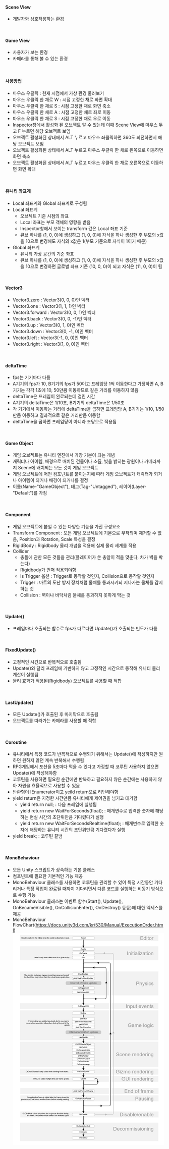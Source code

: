#### Scene View
* 개발자와 상호작용하는 환경
<br/>

#### Game View
* 사용자가 보는 환경
* 카메라를 통해 볼 수 있는 환경
<br/>

#### 사용방법
* 마우스 우클릭 : 현재 시점에서 가상 환경 둘러보기
* 마우스 우클릭 한 채로 W : 시점 고정한 채로 화면 확대
* 마우스 우클릭 한 채로 S : 시점 고정한 채로 화면 축소
* 마우스 우클릭 한 채로 A : 시점 고정한 채로 좌로 이동
* 마우스 우클릭 한 채로 S : 시점 고정한 채로 우로 이동
* Inspector창에서 활성화 된 오브젝트 알 수 있는데 이때 Scene View에 마우스 두고 F 누르면 해당 오브젝트 보임
* 오브젝트 활성화된 상태에서 ALT 누르고 마우스 좌클릭하면 360도 회전하면서 해당 오브젝트 보임
* 오브젝트 활성화된 상태에서 ALT 누르고 마우스 우클릭 한 채로 왼쪽으로 이동하면 화면 축소
* 오브젝트 활성화된 상태에서 ALT 누르고 마우스 우클릭 한 채로 오른쪽으로 이동하면 화면 확대

<br/>

#### 유니티 좌표계
* Local 좌표계와 Global 좌표계로 구성됨
* Local 좌표계
  * 오브젝트 기준 시점의 좌표
  * Local 좌표는 부모 객체의 영향을 받음
  * Inspector창에서 보이는 transform 값은 Local 좌표 기준
  * 큐브 하나를 (1, 0, 0)에 생성하고 (1, 0, 0)에 자식을 하나 생성한 후 부모의 x값을 10으로 변경해도 자식의 x값은 1(부모 기준으로 자식이 1이기 때문)
* Global 좌표계
  * 유니티 가상 공간의 기준 좌표
  * 큐브 하나를 (1, 0, 0)에 생성하고 (1, 0, 0)에 자식을 하나 생성한 후 부모의 x값을 10으로 변경하면 글로벌 좌표 기준 (10, 0, 0)이 되고 자식은 (11, 0, 0)이 됨

<br/>

#### Vector3
* Vector3.zero : Vector3(0, 0, 0)인 벡터
* Vector3.one : Vector3(1, 1, 1)인 벡터
* Vector3.forward : Vector3(0, 0, 1)인 벡터
* Vector3.back : Vector3(0, 0, -1)인 벡터
* Vector3.up : Vector3(0, 1, 0)인 벡터
* Vector3.down : Vector3(0, -1, 0)인 벡터
* Vector3.left : Vector3(-1, 0, 0)인 벡터
* Vector3.right : Vector3(1, 0, 0)인 벡터

<br/>

#### deltaTime
* fps는 기기마다 다름
* A기기의 fps가 10, B기기의 fps가 50이고 프레임당 1씩 이동한다고 가정하면 A, B기기는 각각 1초에 10, 50만큼 이동하므로 같은 거리를 이동하지 않음
* deltaTime은 프레임이 완료되는데 걸린 시간
* A기기의 deltaTime은 1/10초, B기기의 deltaTime은 1/50초
* 각 기기에서 이동하는 거리에 deltaTime을 곱하면 프레임당 A, B기기는 1/10, 1/50만큼 이동하고 결과적으로 같은 거리만큼 이동함
* deltaTime을 곱하면 프레임당이 아니라 초당으로 적용됨

<br/>

#### Game Object
* 게임 오브젝트는 유니티 엔진에서 가장 기본이 되는 개념
* 캐릭터나 아이템, 배경으로 배치된 건물이나 소품, 빛을 밝히는 광원이나 카메라까지 Scene에 배치되는 모든 것이 게임 오브젝트
* 게임 오브젝트에 어떤 컴포넌트를 붙이는지에 따라 게임 오브젝트가 캐릭터가 되거나 아이템이 되거나 배경이 되거나를 결정
* 이름(Name-"GameObject"), 태그(Tag-"Untagged"), 레이어(Layer-"Default")를 가짐

<br>

#### Component
* 게임 오브젝트에 붙일 수 있는 다양한 기능을 가진 구성요소
* Transform Component : 모든 게임 오브젝트에 기본으로 부착되며 제거할 수 없음, Position과 Rotation, Scale 특성을 결정
* RigidBody : Rigidbody 물리 개념을 적용해 실제 물리 세계를 적용
* Collider
  * 충돌에 관한 모든 것들을 관리(플레이어가 쏜 총알이 적을 맞춘다, 차가 벽을 박는다)
  * Rigidbody가 먼저 적용되야함
  * Is Trigger 옵션 : Trigger로 동작할 것인지, Collision으로 동작할 것인지
  * Trigger : 마트의 도난 방지 장치처럼 물체를 통과시키되 지나가는 물체를 감지하는 것
  * Collision : 벽이나 바닥처럼 물체를 통과하지 못하게 막는 것

<br/>

#### Update()
* 프레임마다 호출되는 함수로 fps가 다르다면 Update()가 호출되는 빈도가 다름
<br/>

#### FixedUpdate()
* 고정적인 시간으로 반복적으로 호출됨
* Update()와 달리 프레임에 기반하지 않고 고정적인 시간으로 동작해 유니티 물리 계산이 실행됨
* 물리 효과가 적용된(Rigidbody) 오브젝트를 사용할 때 적합
<br/>

#### LastUpdate()
* 모든 Update()가 호출된 후 마지막으로 호출됨
* 오브젝트를 따라가는 카메라를 사용할 때 적합

<br/>

#### Coroutine
* 유니티에서 특정 코드가 반복적으로 수행되기 위해서는 Update()에 작성하지만 원하던 원하지 않던 계속 반복해서 수행됨
* RPG게임에서 포션을 5초마다 먹을 수 있다고 가정할 때 코루틴 사용하지 않으면 Update()에 작성해야함
* 코루틴을 사용하면 필요한 순간에만 반복하고 필요하지 않은 순간에는 사용하지 않아 자원을 효율적으로 사용할 수 있음
* 반환형이 IEnumerator이고 yeild return으로 리턴해야함
* yield return은 지정한 시간만큼 유니티에게 제어권을 넘기고 대기함
  * yield return null; : 다음 프레임에 실행됨
  * yield return new WaitForSeconds(float); : 매개변수로 입력한 숫자에 해당하는 현실 시간의 초단위만큼 기다렸다가 실행
  * yield return new WaitForSecondsRealtime(float); : 매개변수로 입력한 숫자에 해당하는 유니티 시간의 초단위만큼 기다렸다가 실행
* yield break; : 코루틴 끝냄

<br/>

#### MonoBehaviour
* 모든 Unity 스크립트가 상속하는 기본 클래스
* 컴포넌트에 필요한 기본적인 기능 제공
* MonoBehaviour 클래스를 사용하면 코루틴을 관리할 수 있어 특정 시간동안 기다리거나 특정 작업이 완료될 때까지 기다리면서 다른 코드를 실행하는 비동기 방식으로 수행 가능
* MonoBehaviour 클래스는 이벤트 함수(Start(), Update(), OnBecameVisible(), OnCollisionEnter(), OnDestroy() 등등)에 대한 엑세스를 제공
* MonoBehaviour FlowChart(https://docs.unity3d.com/kr/530/Manual/ExecutionOrder.html)
  ![MonoBehaviour FlowChart](./image/MonoBehaviour_FlowChart.png)
